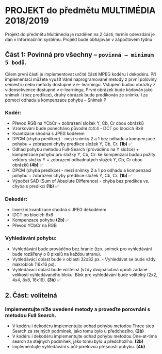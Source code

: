 # PROJEKT do předmětu MULTIMÉDIA 2018/2019
Projekt do předmětu Multimédia je rozdělen na 2 části, termín odevzdání je dán v Informačním systému. Projekt bude obhajován v zápočtovém týdnu

## Část 1: Povinná pro všechny – `povinná – minimum 5 bodů`.
Cílem první části je implementovat určité části MPEG kodéru i dekodéru. Při implementaci můžete využít Vámi naprogramované metody z první poloviny semestru nebo metody dostupné v e- learningu. Vstupem budou obrázky z videosekvence dostupné v e-learningu,
První obrázek bude kódován jako snímek I (bez predikce), druhý obrázek bude predikován ze snímku I za pomoci odhadu a kompenzace pohybu – Snímek P

### Kodér:
* Převod RGB na YCbCr + zobrazení složek Y, Cb, Cr obou obrázků
* Vzorkování bude ponecháno původní 4:4:4 - DCT po blocích 8x8
* Kvantizace shodná s JPEG kodérem
* DPCM (chyba predikce) - mezi snímky 2 a 1 bez odhadu a kompenzace pohybu + zobrazení chyby predikce složek Y, Cb, Cr. **(1b)** :white_check_mark:
* Odhad pohybu metodou Full-Search (prováděno na Y složce) + kompenzace pohybu pro složky Y, Cb, Cr: ke kompenzaci budou požity vektory složky Y + zobrazení odhadnutých složek Y, Cb, Cr obou obrázků **(4b)** :white_check_mark:
* DPCM (chyba predikce) - mezi snímky 2 a 1 po odhadu a kompenzaci pohybu + zobrazení chyby predikce složek Y, Cb, Cr. **(1b)** :white_check_mark:
* Výpočet SAD (Sum of Absolute Difference) - chyba bez predikce vs. chyba s predikcí **(1b)** :white_check_mark:

### Dekodér:
* Inverzní kvantizace shodná s JPEG dekodérem
* IDCT po blocích 8x8
* Kompenzace pohybu **(2b)** :white_check_mark:
* Převod YCbCr na RGB

### Vyhledávání pohybu:
* Vyhledávání bude prováděno bez hranic (tzn. snímek pro vyhledávání bude rozšířený o 8 pixelů na každou stranu).
* Vyhledávácí oblast bude v oblasti 32x32 px. - Vyhledávat se bude vždy makroblok (16x16 px).
* Vyhledávací oblast bude volitelná (vždy dvojnásobná oproti zadané velikosti vyhledávaného bloku. Blok pro vyhledávání bude volitelný (2x2, 4x4, 8x8, 16x16). **(3b)** :white_check_mark:
## 2. Část: volitelná
### Implementujte níže uvedené metody a proveďte porovnání s metodou Full Search.
* V kodéru i dekodéru implementujte odhad pohybu metodou Three step Search za stejných podmínek, jako tomu bylo u předchozího. **(2b)**
* V kodéru i dekodéru implementujte odhad pohybu metodou One-at-time search za stejných podmínek, jako tomu bylo u předchozího. **(2b)**
* Implementujte vyhledávání s půl-pixelovou přesností pohybu. **(4b)**
